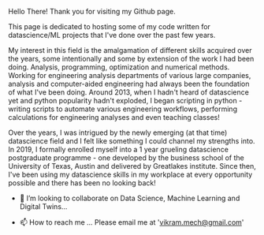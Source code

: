Hello There! Thank you for visiting my Github page.

This page is dedicated to hosting some of my code written for datascience/ML projects that I've done over the past few years.

My interest in this field is the amalgamation of different skills acquired over the years, some intentionally and some by extension of the work I had been doing. Analysis, programming, optimization and numerical methods. Working for engineering analysis departments of various large companies, analysis and computer-aided engineering had always been the foundation of what I've been doing. Around 2013, when I hadn't heard of datascience yet and python popularity hadn't exploded, I began scripting in python - writing scripts to automate various engineering workflows, performing calculations for engineering analyses and even teaching classes!

Over the years, I was intrigued by the newly emerging (at that time) datascience field and I felt like something I could channel my strengths into. In 2019, I formally enrolled myself into a 1 year grueling datascience postgraduate programme - one developed by the business school of the University of Texas, Austin and delivered by Greatlakes institute. Since then, I've been using my datascience skills in my workplace at every opportunity possible and there has been no looking back!


- 💞️ I’m looking to collaborate on Data Science, Machine Learning and Digital Twins...

- 📫 How to reach me ... Please email me at 'vikram.mech@gmail.com'

<!---
vikramrad/vikramrad is a ✨ special ✨ repository because its `README.md` (this file) appears on your GitHub profile.
You can click the Preview link to take a look at your changes.
--->
